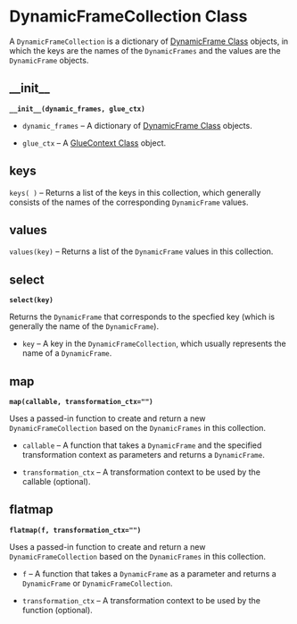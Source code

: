 # DynamicFrameCollection Class<a name="aws-glue-api-crawler-pyspark-extensions-dynamic-frame-collection"></a>

A `DynamicFrameCollection` is a dictionary of [DynamicFrame Class](aws-glue-api-crawler-pyspark-extensions-dynamic-frame.md) objects, in which the keys are the names of the `DynamicFrames` and the values are the `DynamicFrame` objects\.

## \_\_init\_\_<a name="aws-glue-api-crawler-pyspark-extensions-dynamic-frame-collection-__init__"></a>

**`__init__(dynamic_frames, glue_ctx)`**

+ `dynamic_frames` – A dictionary of [DynamicFrame Class](aws-glue-api-crawler-pyspark-extensions-dynamic-frame.md) objects\.

+ `glue_ctx` – A [GlueContext Class](aws-glue-api-crawler-pyspark-extensions-glue-context.md) object\.

## keys<a name="aws-glue-api-crawler-pyspark-extensions-dynamic-frame-collection-keys"></a>

`keys( )` – Returns a list of the keys in this collection, which generally consists of the names of the corresponding `DynamicFrame` values\.

## values<a name="aws-glue-api-crawler-pyspark-extensions-dynamic-frame-collection-values"></a>

`values(key)` – Returns a list of the `DynamicFrame` values in this collection\.

## select<a name="aws-glue-api-crawler-pyspark-extensions-dynamic-frame-collection-select"></a>

**`select(key)`**

Returns the `DynamicFrame` that corresponds to the specfied key \(which is generally the name of the `DynamicFrame`\)\.

+ `key` – A key in the `DynamicFrameCollection`, which usually represents the name of a `DynamicFrame`\.

## map<a name="aws-glue-api-crawler-pyspark-extensions-dynamic-frame-collection-map"></a>

**`map(callable, transformation_ctx="")`**

Uses a passed\-in function to create and return a new `DynamicFrameCollection` based on the `DynamicFrames` in this collection\.

+ `callable` – A function that takes a `DynamicFrame` and the specified transformation context as parameters and returns a `DynamicFrame`\.

+ `transformation_ctx` – A transformation context to be used by the callable \(optional\)\.

## flatmap<a name="aws-glue-api-crawler-pyspark-extensions-dynamic-frame-collection-flatmap"></a>

**`flatmap(f, transformation_ctx="")`**

Uses a passed\-in function to create and return a new `DynamicFrameCollection` based on the `DynamicFrames` in this collection\.

+ `f` – A function that takes a `DynamicFrame` as a parameter and returns a `DynamicFrame` or `DynamicFrameCollection`\.

+ `transformation_ctx` – A transformation context to be used by the function \(optional\)\.